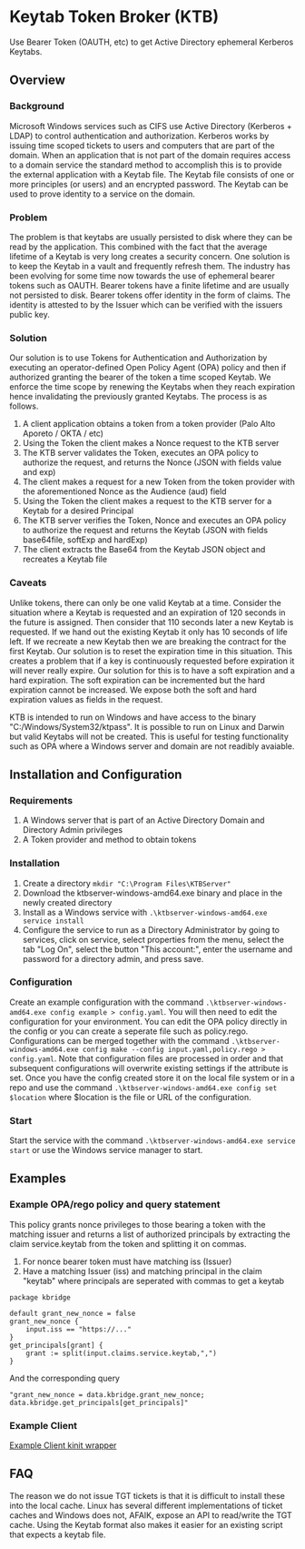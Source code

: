 # Keytab Token Broker (KTB)

Use Bearer Token (OAUTH, etc) to get Active Directory ephemeral Kerberos Keytabs.

## Overview

### Background

Microsoft Windows services such as CIFS use Active Directory (Kerberos + LDAP) to control authentication and authorization. Kerberos works by issuing time scoped tickets to users and computers that are part of the domain. When an application that is not part of the domain requires access to a domain service the standard method to accomplish this is to provide the external application with a Keytab file. The Keytab file consists of one or more principles (or users) and an encrypted password. The Keytab can be used to prove identity to a service on the domain.

### Problem

The problem is that keytabs are usually persisted to disk where they can be read by the application. This combined with the fact that the average lifetime of a Keytab is very long creates a security concern. One solution is to keep the Keytab in a vault and frequently refresh them. The industry has been evolving for some time now towards the use of ephemeral bearer tokens such as OAUTH. Bearer tokens have a finite lifetime and are usually not persisted to disk. Bearer tokens offer identity in the form of claims. The identity is attested to by the Issuer which can be verified with the issuers public key.

### Solution

Our solution is to use Tokens for Authentication and Authorization by executing an operator-defined Open Policy Agent (OPA) policy and then if authorized granting the bearer of the token a time scoped Keytab. We enforce the time scope by renewing the Keytabs when they reach expiration hence invalidating the previously granted Keytabs. The process is as follows.

1. A client application obtains a token from a token provider (Palo Alto Aporeto / OKTA / etc)
1. Using the Token the client makes a Nonce request to the KTB server
1. The KTB server validates the Token, executes an OPA policy to authorize the request, and returns the Nonce (JSON with fields value and exp)
1. The client makes a request for a new Token from the token provider with the aforementioned Nonce as the Audience (aud) field
1. Using the Token the client makes a request to the KTB server for a Keytab for a desired Principal
1. The KTB server verifies the Token, Nonce and executes an OPA policy to authorize the request and returns the Keytab (JSON with fields base64file, softExp and hardExp)
1. The client extracts the Base64 from the Keytab JSON object and recreates a Keytab file

### Caveats

Unlike tokens, there can only be one valid Keytab at a time. Consider the situation where a Keytab is requested and an expiration of 120 seconds in the future is assigned. Then consider that 110 seconds later a new Keytab is requested. If we hand out the existing Keytab it only has 10 seconds of life left. If we recreate a new Keytab then we are breaking the contract for the first Keytab. Our solution is to reset the expiration time in this situation. This creates a problem that if a key is continuously requested before expiration it will never really expire. Our solution for this is to have a soft expiration and a hard expiration. The soft expiration can be incremented but the hard expiration cannot be increased. We expose both the soft and hard expiration values as fields in the request.

KTB is intended to run on Windows and have access to the binary "C:/Windows/System32/ktpass". It is possible to run on Linux and Darwin but valid Keytabs will not be created. This is useful for testing functionality such as OPA where a Windows server and domain are not readibly avaiable.

## Installation and Configuration

### Requirements

1. A Windows server that is part of an Active Directory Domain and Directory Admin privileges
1. A Token provider and method to obtain tokens

### Installation

1. Create a directory `mkdir "C:\Program Files\KTBServer"`
1. Download the ktbserver-windows-amd64.exe binary and place in the newly created directory
1. Install as a Windows service with `.\ktbserver-windows-amd64.exe service install`
1. Configure the service to run as a Directory Administrator by going to services, click on service, select properties from the menu, select the tab "Log On", select the button "This account:", enter the username and password for a directory admin, and press save.

### Configuration

Create an example configuration with the command `.\ktbserver-windows-amd64.exe config example > config.yaml`. You will then need to edit the configuration for your environment. You can edit the OPA policy directly in the config or you can create a seperate file such as policy.rego. Configurations can be merged together with the command `.\ktbserver-windows-amd64.exe config make --config input.yaml,policy.rego > config.yaml`. Note that configuration files are processed in order and that subsequent configurations will overwrite existing settings if the attribute is set. Once you have the config created store it on the local file system or in a repo and use the command `.\ktbserver-windows-amd64.exe config set $location` where \$location is the file or URL of the configuration.

### Start

Start the service with the command `.\ktbserver-windows-amd64.exe service start` or use the Windows service manager to start.

## Examples

### Example OPA/rego policy and query statement
This policy grants nonce privileges to those bearing a token with the matching issuer and returns a list of authorized principals by extracting the claim service.keytab from the token and splitting it on commas.
1. For nonce bearer token must have matching iss (Issuer)
1. Have a matching Issuer (iss) and matching principal in the claim "keytab" where principals are seperated with commas to get a keytab

```
package kbridge

default grant_new_nonce = false
grant_new_nonce {
	input.iss == "https://..."
}
get_principals[grant] {
	grant := split(input.claims.service.keytab,",")
}
```

And the corresponding query

```
"grant_new_nonce = data.kbridge.grant_new_nonce; data.kbridge.get_principals[get_principals]"
```

### Example Client

[Example Client kinit wrapper](example/client/scripts/kinit_client.bash)

## FAQ

The reason we do not issue TGT tickets is that it is difficult to install these into the local cache. Linux has several different implementations of ticket caches and Windows does not, AFAIK, expose an API to read/write the TGT cache. Using the Keytab format also makes it easier for an existing script that expects a keytab file.
